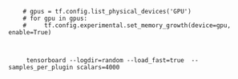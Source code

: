         # gpus = tf.config.list_physical_devices('GPU')
        # for gpu in gpus:
        #     tf.config.experimental.set_memory_growth(device=gpu, enable=True)
        
        
        
         tensorboard --logdir=random --load_fast=true  --samples_per_plugin scalars=4000